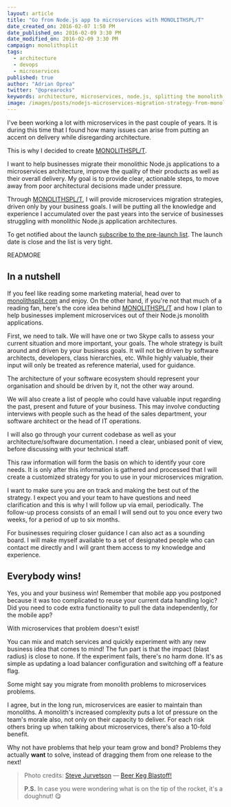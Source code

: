 ```yaml
---
layout: article
title: "Go from Node.js app to microservices with MONOLITHSPL/T"
date_created_on: 2016-02-07 1:50 PM
date_published_on: 2016-02-09 3:30 PM
date_modified_on: 2016-02-09 3:30 PM
campaign: monolithsplit
tags:
  - architecture
  - devops
  - microservices
published: true
author: "Adrian Oprea"
twitter: "@oprearocks"
keywords: architecture, microservices, node.js, splitting the monolith, monolith, microservices architecture, devops, monolithic architecture
image: /images/posts/nodejs-microservices-migration-strategy-from-monolithsplit/post.jpg
---
```


I've been working a lot with microservices in the past couple of years. It is during this time that I found how many issues can arise from putting an accent on delivery while disregarding architecture.

This is why I decided to create [MONOLITHSPL/T](https://monolithsplit.com).

I want to help businesses migrate their monolithic Node.js applications to a microservices architecture, improve the quality of their products as well as their overall delivery. My goal is to provide clear, actionable steps, to move away from poor architectural decisions made under pressure.

Through [MONOLITHSPL/T](https://monolithsplit.com), I will provide microservices migration strategies, driven only by your business goals.
I will be putting all the knowledge and experience I accumulated over the past years into the service of businesses struggling with monolithic Node.js application architectures.

To get notified about the launch [subscribe to the pre-launch list](https://monolithsplit.com). The launch date is close and the list is very tight.

READMORE

## In a nutshell

If you feel like reading some marketing material, head over to [monolithsplit.com](https://monolithsplit.com) and enjoy.
On the other hand, if you're not that much of a reading fan, here's the core idea behind [MONOLITHSPL/T](https://monolithsplit.com) and how I plan to help businesses implement microservices out of their Node.js monolith applications.

First, we need to talk. We will have one or two Skype calls to assess your current situation and more important, your goals. The whole strategy is built around and driven by your business goals. It will not be driven by software architects, developers, class hierarchies, etc. While highly valuable, their input will only be treated as reference material, used for guidance.

The architecture of your software ecosystem should represent your organisation and should be driven by it, not the other way around.

We will also create a list of people who could have valuable input regarding the past, present and future of your business. This may involve conducting interviews with people such as the head of the sales department, your software architect or the head of IT operations.

I will also go through your current codebase as well as your architecture/software documentation. I need a clear, unbiased ponit of view, before discussing with your technical staff.

This raw information will form the basis on which to identify your core needs. It is only after this information is gathered and processed that I will create a customized strategy for you to use in your microservices migration.

I want to make sure you are on track and making the best out of the strategy. I expect you and your team to have questions and need clarification and this is why I will follow up via email, periodically. The follow-up process consists of an email I will send out to you once every two weeks, for a period of up to six months.

For businesses requiring closer guidance I can also act as a sounding board. I will make myself available to a set of designated people who can contact me directly and I will grant them access to my knowledge and experience.

## Everybody wins!

Yes, you and your business win! Remember that mobile app you postponed because it was too complicated to reuse your current data handling logic?
Did you need to code extra functionality to pull the data independently, for the mobile app?

With microservices that problem doesn't exist!

You can mix and match services and quickly experiment with any new business idea that comes to mind! The fun part is that the impact (blast radius) is close to none.
If the experiment fails, there's no harm done. It's as simple as updating a load balancer configuration and switching off a feature flag.

Some might say you migrate from monolith problems to microservices problems.

I agree, but in the long run, microservices are easier to maintain than monoliths. A monolith's increased complexity puts a lot of pressure on the team's morale also, not only on their capacity to deliver. For each risk others bring up when talking about microservices, there's also a 10-fold benefit.

Why not have problems that help your team grow and bond? Problems they actually **want** to solve, instead of dragging them from one release to the next!

> Photo credits:
> [Steve Jurvetson](https://www.flickr.com/photos/jurvetson/) &mdash; [Beer Keg Blastoff!](https://flic.kr/p/5qyk9M)
>
> **P.S.** In case you were wondering what is on the tip of the rocket, it's a doughnut! 😋

